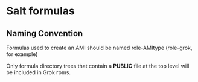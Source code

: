 # Salt formulas

## Naming Convention

Formulas used to create an AMI should be named role-AMItype (role-grok, for example)

Only formula directory trees that contain a **PUBLIC** file at the top level will be included in Grok rpms.

